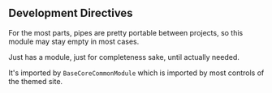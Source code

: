 ## Development Directives ##

For the most parts, pipes are pretty portable between projects, 
so this module may stay empty in most cases. 

Just has a module, just for completeness sake, until actually needed.

It's imported by `BaseCoreCommonModule`
which is imported by most controls of the themed site. 



